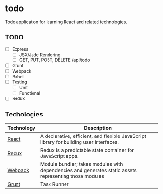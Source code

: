 
# todo

Todo application for learning React and related technologies.

## TODO

- [ ] Express
  - [ ] JSX/Jade Rendering
  - [ ] GET, PUT, POST, DELETE /api/todo
- [ ] Grunt
- [ ] Webpack
- [ ] Babel
- [ ] Testing
  - [ ] Unit
  - [ ] Functional
- [ ] Redux

## Techologies

Technology | Description
---------- | -----------
[React](https://github.com/facebook/react) | A declarative, efficient, and flexible JavaScript library for building user interfaces.
[Redux](https://github.com/reactjs/redux) | Redux is a predictable state container for JavaScript apps.
[Webpack](https://webpack.github.io/) | Module bundler; takes modules with dependencies and generates static assets representing those modules
[Grunt](http://gruntjs.com/) | Task Runner
